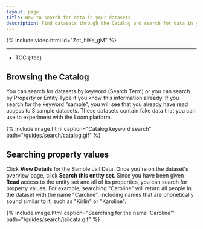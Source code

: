 ```yaml
---
layout: page
title: How to search for data in your datasets
description: Find datasets through the Catalog and search for data in your datasets.
---
```


{% include video.html id="Zot_hiKe_gM" %}

<hr>

* TOC
{:toc}

## Browsing the Catalog

You can search for datasets by keyword (Search Term) or you can search by
Property or Entity Type if you know this information already. If you search
for the keyword "sample", you will see that you already have read access
to 3 sample datasets. These datasets contain fake data that you can use to
experiment with the Loom platform.

{%  include image.html
    caption="Catalog keyword search"
    path="/guides/search/catalog.gif"
%}

## Searching property values

Click **View Details** for the Sample Jail Data. Once you're on the dataset's
overview page, click **Search this entity set**. Since you have been given **Read** access to the entity set and all of its properties, you can search
for property values. For example, searching "Caroline" will return all people
in the dataset with the name "Caroline", including names that are phonetically
sound similar to it, such as "Kirlin" or "Karoline".

{%  include image.html
    caption="Searching for the name 'Caroline'"
    path="/guides/search/jaildata.gif"
%}
